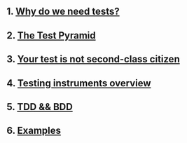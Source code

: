 ## 1. [Why do we need tests?](1.md)
## 2. [The Test Pyramid](2.md)
## 3. [Your test is not second-class citizen](3.md)
## 4. [Testing instruments overview](4.md)
## 5. [TDD && BDD](5.md)
## 6. [Examples](6.md)
